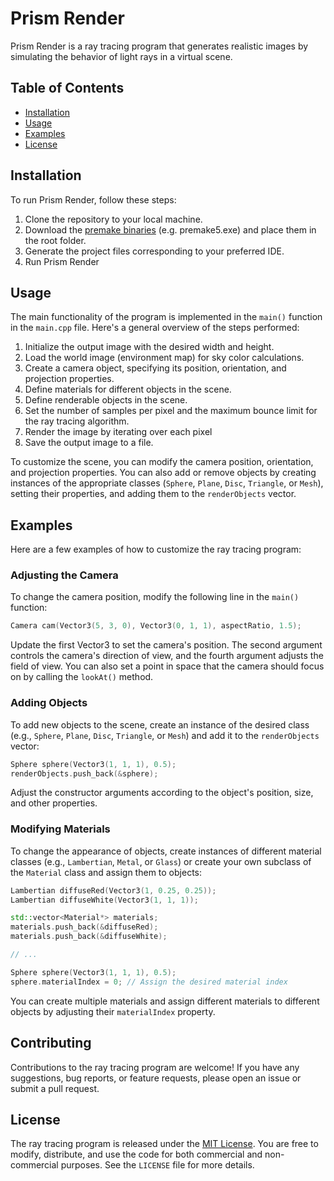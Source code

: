 # Prism Render

Prism Render is a ray tracing program that generates realistic images by simulating the behavior of light rays in a virtual scene. 

## Table of Contents
- [Installation](#installation)
- [Usage](#usage)
- [Examples](#examples)
- [License](#license)

## Installation
To run Prism Render, follow these steps:

1. Clone the repository to your local machine.
2. Download the [premake binaries](https://github.com/premake/premake-core) (e.g. premake5.exe) and place them in the root folder.
3. Generate the project files corresponding to your preferred IDE.
4. Run Prism Render

## Usage
The main functionality of the program is implemented in the `main()` function in the `main.cpp` file. Here's a general overview of the steps performed:

1. Initialize the output image with the desired width and height.
2. Load the world image (environment map) for sky color calculations.
3. Create a camera object, specifying its position, orientation, and projection properties.
4. Define materials for different objects in the scene.
5. Define renderable objects in the scene.
6. Set the number of samples per pixel and the maximum bounce limit for the ray tracing algorithm.
7. Render the image by iterating over each pixel
8. Save the output image to a file.

To customize the scene, you can modify the camera position, orientation, and projection properties. You can also add or remove objects by creating instances of the appropriate classes (`Sphere`, `Plane`, `Disc`, `Triangle`, or `Mesh`), setting their properties, and adding them to the `renderObjects` vector.

## Examples
Here are a few examples of how to customize the ray tracing program:

### Adjusting the Camera
To change the camera position, modify the following line in the `main()` function:
```cpp
Camera cam(Vector3(5, 3, 0), Vector3(0, 1, 1), aspectRatio, 1.5);
```
Update the first Vector3 to set the camera's position. The second argument controls the camera's direction of view, and the fourth argument adjusts the field of view. You can also set a point in space that the camera should focus on by calling the `lookAt()` method.

### Adding Objects
To add new objects to the scene, create an instance of the desired class (e.g., `Sphere`, `Plane`, `Disc`, `Triangle`, or `Mesh`) and add it to the `renderObjects` vector:
```cpp
Sphere sphere(Vector3(1, 1, 1), 0.5);
renderObjects.push_back(&sphere);
```
Adjust the constructor arguments according to the object's position, size, and other properties.

### Modifying Materials
To change the appearance of objects, create instances of different material classes (e.g., `Lambertian`, `Metal`, or `Glass`) or create your own subclass of the `Material` class and assign them to objects:
```cpp
Lambertian diffuseRed(Vector3(1, 0.25, 0.25));
Lambertian diffuseWhite(Vector3(1, 1, 1));

std::vector<Material*> materials;
materials.push_back(&diffuseRed);
materials.push_back(&diffuseWhite);

// ...

Sphere sphere(Vector3(1, 1, 1), 0.5);
sphere.materialIndex = 0; // Assign the desired material index
```
You can create multiple materials and assign different materials to different objects by adjusting their `materialIndex` property.

## Contributing
Contributions to the ray tracing program are welcome! If you have any suggestions, bug reports, or feature requests, please open an issue or submit a pull request.

## License
The ray tracing program is released under the [MIT License](https://opensource.org/licenses/MIT). You are free to modify, distribute, and use the code for both commercial and non-commercial purposes. See the `LICENSE` file for more details.